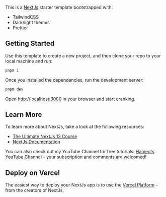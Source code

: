 This is a [NextJs](https://nextjs.org/) starter template bootstrapped with:

- TailwindCSS
- Dark/light themes
- Prettier

## Getting Started

Use this template to create a new project, and then clone your repo to your
local machine and run:

```bash
pnpm i
```

Once you installed the dependencies, run the development server:

```bash
pnpm dev
```

Open [http://localhost:3000](http://localhost:3000) in your browser and start
cranking.

## Learn More

To learn more about NextJs, take a look at the following resources:

- [The Ultimate NextJs 13 Course](https://www.hamedbahram.io/courses)
- [NextJs Documentation](https://nextjs.org/docs)

You can also check out my YouTube Channel for free tutorials:
[Hamed's YouTube Channel](https://www.youtube.com/@hamedbahram) – your
subscription and comments are welcomed!

## Deploy on Vercel

The easiest way to deploy your NextJs app is to use the
[Vercel Platform](https://vercel.com/new) – from the creators of NextJs.
